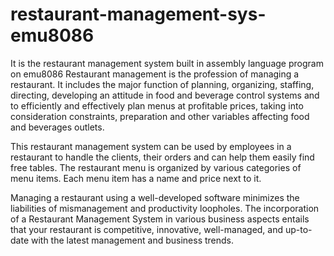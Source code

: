 # restaurant-management-sys-emu8086
It is the restaurant management system built in assembly language program on emu8086
Restaurant management is the profession of managing a restaurant. It includes the major function of planning, organizing, staffing, directing, developing an attitude in food and beverage control systems and to efficiently and effectively plan menus at profitable prices, taking into consideration constraints, preparation and other variables affecting food and beverages outlets.

This restaurant management system can be used by employees in a restaurant to handle the clients, their orders and can help them easily find free tables. The restaurant menu is organized by various categories of menu items. Each menu item has a name and price next to it.

Managing a restaurant using a well-developed software minimizes the liabilities of mismanagement and productivity loopholes. The incorporation of a Restaurant Management System in various business aspects entails that your restaurant is competitive, innovative, well-managed, and up-to-date with the latest management and business trends.

